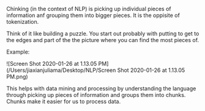 <!--title="Chunking"-->

Chinking (in the context of NLP) is picking up individual pieces of information anf grouping them into bigger pieces. It is the oppisite of tokenization.

Think of it like building a puzzle. You start out probably with putting to get to the edges and part of the the picture where you can find the most pieces of. 



Example:

![Screen Shot 2020-01-26 at 1.13.05 PM](/Users/jiaxianjuliama/Desktop/NLP/Screen Shot 2020-01-26 at 1.13.05 PM.png)



This helps with data mining and processing by understanding the language through picking up pieces of information and groups them into chunks. Chunks make it easier for us to process data.